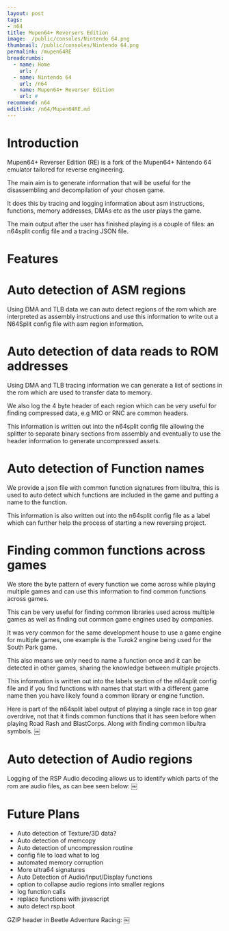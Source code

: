 ```yaml
---
layout: post
tags: 
- n64
title: Mupen64+ Reversers Edition
image:  /public/consoles/Nintendo 64.png
thumbnail: /public/consoles/Nintendo 64.png
permalink: /mupen64RE
breadcrumbs:
  - name: Home
    url: /
  - name: Nintendo 64
    url: /n64
  - name: Mupen64+ Reverser Edition
    url: #
recommend: n64
editlink: /n64/Mupen64RE.md
---
```


# Introduction
Mupen64+ Reverser Edition (RE) is a fork of the Mupen64+ Nintendo 64 emulator tailored for reverse engineering.

The main aim is to generate information that will be useful for the disassembling and decompilation of your chosen game.

It does this by tracing and logging information about asm instructions, functions, memory addresses, DMAs etc as the user plays the game.

The main output after the user has finished playing is a couple of files: an n64split config file and a tracing JSON file.

# Features

# Auto detection of ASM regions
Using DMA and TLB data we can auto detect regions of the rom which are interpreted as assembly instructions and use this information to write out a N64Split config file with asm region information. 

# Auto detection of data reads to ROM addresses
Using DMA and TLB tracing information we can generate a list of sections in the rom which are used to transfer data to memory.

We also log the 4 byte header of each region which can be very useful for finding compressed data, e.g MIO or RNC are common headers.

This information is written out into the n64split config file allowing the splitter to separate binary sections from assembly and eventually to use the header information to generate uncompressed assets.

# Auto detection of Function names
We provide a json file with common function signatures from libultra, this is used to auto detect which functions are included in the game and putting a name to the function.

This information is also written out into the n64split config file as a label which can further help the process of starting a new reversing project.


# Finding common functions across games
We store the byte pattern of every function we come across while playing multiple games and can use this information to find common functions across games. 

This can be very useful for finding common libraries used across multiple games as well as finding out common game engines used by companies.

It was very common for the same development house to use a game engine for multiple games, one example is the Turok2 engine being used for the South Park game.

This also means we only need to name a function once and it can be detected in other games, sharing the knowledge between multiple projects.

This information is written out into the labels section of the n64split config file and if you find functions with names that start with a different game name then you have likely found a common library or engine function.

Here is part of the n64split label output of playing a single race in top gear overdrive, not that it finds common functions that it has seen before when playing Road Rash and BlastCorps. Along with finding common libultra symbols.
￼

# Auto detection of Audio regions
Logging of the RSP Audio decoding allows us to identify which parts of the rom are audio files, as can bee seen below:
￼

# Future Plans
* Auto detection of Texture/3D data?
* Auto detection of memcopy
* Auto detection of uncompression routine
* config file to load what to log
* automated memory corruption
* More ultra64 signatures
* Auto Detection of Audio/Input/Display functions
* option to collapse audio regions into smaller regions
* log function calls
* replace functions with javascript
* auto detect rsp.boot

GZIP header in Beetle Adventure Racing:
￼
